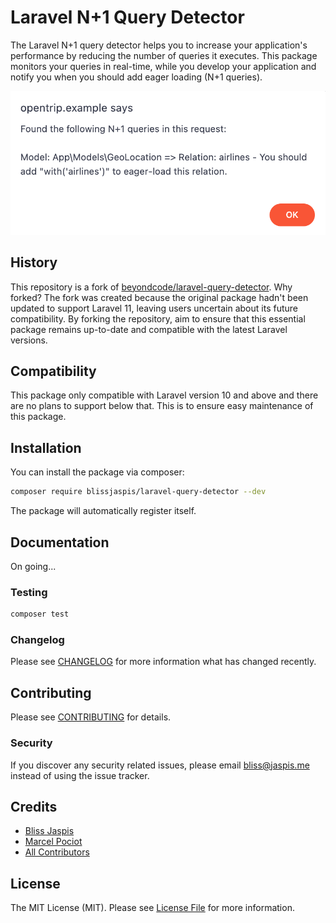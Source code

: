 # Laravel N+1 Query Detector

The Laravel N+1 query detector helps you to increase your application's performance by reducing the number of queries it executes. This package monitors your queries in real-time, while you develop your application and notify you when you should add eager loading (N+1 queries).

![Example alert](/asset/n+.png)


## History

This repository is a fork of [beyondcode/laravel-query-detector](https://github.com/beyondcode/laravel-query-detector). Why forked? The fork was created because the original package hadn't been updated to support Laravel 11, leaving users uncertain about its future compatibility. By forking the repository, aim to ensure that this essential package remains up-to-date and compatible with the latest Laravel versions.

## Compatibility
This package only compatible with Laravel version 10 and above and  there are no plans to support below that. This is to ensure easy maintenance of this package.

## Installation

You can install the package via composer:

```bash
composer require blissjaspis/laravel-query-detector --dev
```

The package will automatically register itself.

## Documentation

On going...


### Testing

``` bash
composer test
```

### Changelog

Please see [CHANGELOG](CHANGELOG.md) for more information what has changed recently.

## Contributing

Please see [CONTRIBUTING](CONTRIBUTING.md) for details.

### Security

If you discover any security related issues, please email bliss@jaspis.me instead of using the issue tracker.

## Credits

- [Bliss Jaspis](https://github.com/blissjaspis)
- [Marcel Pociot](https://github.com/mpociot)
- [All Contributors](../../contributors)

## License

The MIT License (MIT). Please see [License File](LICENSE.md) for more information.
